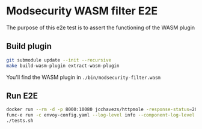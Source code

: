 # Modsecurity WASM filter E2E

The purpose of this e2e test is to assert the functioning of the WASM plugin

## Build plugin

```bash
git submodule update --init --recursive
make build-wasm-plugin extract-wasm-plugin
```

You'll find the WASM plugin in `./bin/modsecurity-filter.wasm`

## Run E2E

```bash
docker run --rm -d -p 8000:10080 jcchavezs/httpmole -response-status=200
func-e run -c envoy-config.yaml --log-level info --component-log-level wasm:debug
./tests.sh
```
